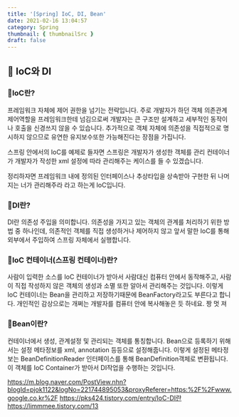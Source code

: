 ```yaml
---
title: '[Spring] IoC, DI, Bean'
date: 2021-02-16 13:04:57
category: Spring
thumbnail: { thumbnailSrc }
draft: false
---
```


## 🌟 IoC와 DI

### 🎯IoC란?
프레임워크 자체에 제어 권한을 넘기는 전략입니다.
주로 개발자가 하던 객체 의존관계 제어역할을 프레임워크한테 넘김으로써 개발자는 큰 구조만 설계하고 세부적인 동작이나 호출을 신경쓰지 않을 수 있습니다. 추가적으로 객체 자체에 의존성을 직접적으로 명시하지 않으므로
유연한 유지보수또한 가능해진다는 장점을 가집니다.

스프링 안에서의 IoC를 예제로 들자면
스프링은 개발자가 생성한 객체를 관리 컨테이너가 
개발자가 작성한 xml 설정에 따라 관리해주는 케이스를 들 수 있겠습니다. 

정리하자면 프레임워크 내에 정의된 인터페이스나 추상타입을 상속받아 구현한 뒤 
나머지는 너가 관리해주라 라고 하는게 IoC입니다.

### 🎯DI란?
DI란 의존성 주입을 의미합니다. 의존성을 가지고 있는 객체의 관계를 처리하기 위한 방법 중 하나인데, 의존적인 객체를 직접 생성하거나 제어하지 않고 앞서 말한 IoC를 통해 
외부에서 주입하여 스프링 자체에서 실행합니다.

### 🎯IoC 컨테이너(스프링 컨테이너)란?
사람이 입력한 소스를 IoC 컨테이너가 받아서 사람대신 컴퓨터 안에서 동작해주고,
사람이 직접 작성하지 않은 객체의 생성과 소멸 또한 알아서 관리해주는 것입니다.
이렇게 IoC 컨테이너는 Bean을 관리하고 저장하기때문에 BeanFactory라고도 부른다고 합니다.
개인적인 감상으로는 개쩌는 개발자를 컴퓨터 안에 복사해놓은 듯 하네요.
짱 멋 져

### 🎯Bean이란?
컨테이너에서 생성, 관계설정 및 관리되는 객체를 통칭합니다.
Bean으로 등록하기 위해서는 설정 메타정보를 xml, annotation 등등으로 설정해줍니다. 
이렇게 설정된 메타정보는 BeanDefinitionReader 인터페이스를 통해 BeanDefinition객체로 변환됩니다. 이 객체를 IoC Container가 받아서 DI작업을 수행하는 것입니다. 


https://m.blog.naver.com/PostView.nhn?blogId=pjok1122&logNo=221744895053&proxyReferer=https:%2F%2Fwww.google.co.kr%2F
https://pks424.tistory.com/entry/IoC-DI란
https://limmmee.tistory.com/13
